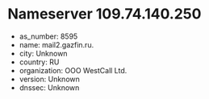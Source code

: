 # Nameserver 109.74.140.250

* as_number: 8595
* name: mail2.gazfin.ru.
* city: Unknown
* country: RU
* organization: OOO WestCall Ltd.
* version: Unknown
* dnssec: Unknown
